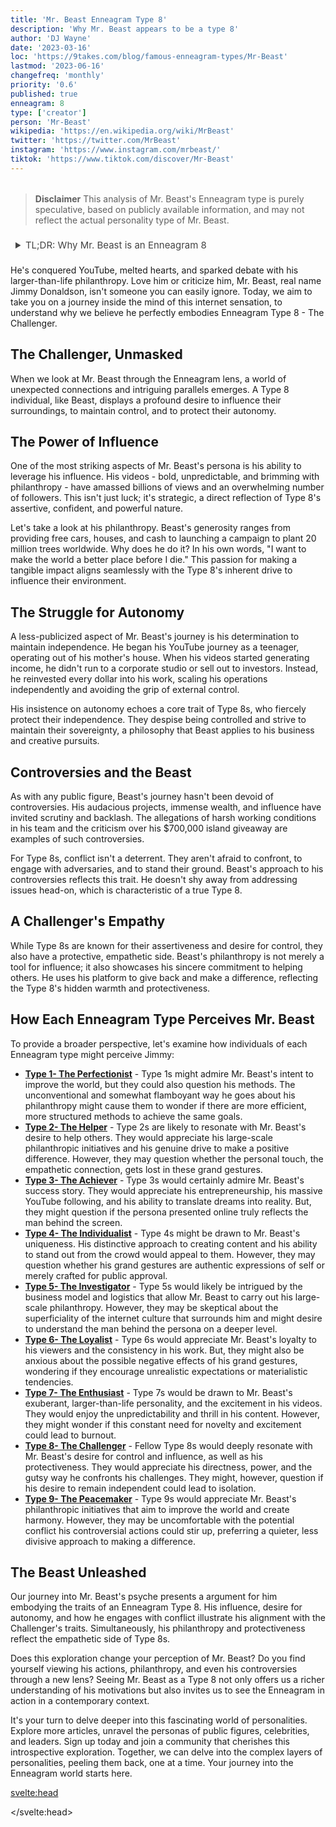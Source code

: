 ```yaml
---
title: 'Mr. Beast Enneagram Type 8'
description: 'Why Mr. Beast appears to be a type 8'
author: 'DJ Wayne'
date: '2023-03-16'
loc: 'https://9takes.com/blog/famous-enneagram-types/Mr-Beast'
lastmod: '2023-06-16'
changefreq: 'monthly'
priority: '0.6'
published: true
enneagram: 8
type: ['creator']
person: 'Mr-Beast'
wikipedia: 'https://en.wikipedia.org/wiki/MrBeast'
twitter: 'https://twitter.com/MrBeast'
instagram: 'https://www.instagram.com/mrbeast/'
tiktok: 'https://www.tiktok.com/discover/Mr-Beast'
---
```


<script>
	import  PopCard  from "../../../lib/components/atoms/PopCard.svelte";
</script>
<div
	style="display: flex;
    justify-content: center;
    margin: 1rem 0;
	"
>
	<PopCard
		image={`/types/8s/${'Mr-Beast'}.webp`}
		showIcon={false}
		displayText="Mr. Beast"
		subtext=""
	/>
</div>

> **Disclaimer** This analysis of Mr. Beast's Enneagram type is purely speculative, based on publicly available information, and may not reflect the actual personality type of Mr. Beast.

<details>
<summary class="accordion">TL;DR: Why Mr. Beast is an Enneagram 8</summary>
<div class="panel">
<ul>
<li><b>Influence and Impact</b>: Mr. Beast's philanthropic exploits and his uncanny ability to sway the digital world underline his Enneagram Type 8 persona. His quest for making a tangible difference mirrors Type 8's inherent drive to influence their environment, a testament to his powerful presence online.
</li>
<li><b>Inner World and Autonomy</b>: Beneath the YouTube persona, Mr. Beast is a staunch defender of his independence. His strategic decision to retain autonomy over his work, resisting the pull of external control, aligns with the Type 8's intense desire to protect their sovereignty.
</li>
<li><b>Controversies and Empathy</b>: Mr. Beast's journey is not without controversies, from allegations about his team's working conditions to the debates around his grand giveaways. Yet, these challenges echo the Type 8's core fear - the fear of being harmed or controlled by others. Understanding this can spark empathy towards the Challenger navigating the public eye.</li>
<li><b>Core Motivation</b>: Mr. Beast's actions, grand or subtle, can be traced back to his core motivation as a Type 8 – the desire to protect themselves and their independence. Whether it's his philanthropy, his response to controversies, or his insistence on autonomy, everything feeds into this fundamental desire, revealing a multi-dimensional picture of Mr. Beast as a true Enneagram Type 8.
</li>
</ul>
  </div>
</details>

<p class="firstLetter">He's conquered YouTube, melted hearts, and sparked debate with his larger-than-life philanthropy. Love him or criticize him, Mr. Beast, real name Jimmy Donaldson, isn't someone you can easily ignore. Today, we aim to take you on a journey inside the mind of this internet sensation, to understand why we believe he perfectly embodies Enneagram Type 8 - The Challenger.</p>

## The Challenger, Unmasked

When we look at Mr. Beast through the Enneagram lens, a world of unexpected connections and intriguing parallels emerges. A Type 8 individual, like Beast, displays a profound desire to influence their surroundings, to maintain control, and to protect their autonomy.

## The Power of Influence

One of the most striking aspects of Mr. Beast's persona is his ability to leverage his influence. His videos - bold, unpredictable, and brimming with philanthropy - have amassed billions of views and an overwhelming number of followers. This isn't just luck; it's strategic, a direct reflection of Type 8's assertive, confident, and powerful nature.

Let's take a look at his philanthropy. Beast's generosity ranges from providing free cars, houses, and cash to launching a campaign to plant 20 million trees worldwide. Why does he do it? In his own words, "I want to make the world a better place before I die." This passion for making a tangible impact aligns seamlessly with the Type 8's inherent drive to influence their environment.

<!-- ## Mr Beast's Room
<iframe width="560" height="315" src="https://www.youtube.com/embed/dSAJPNCZLp8?start=440" title="YouTube video player" frameborder="0" allow="accelerometer; autoplay; clipboard-write; encrypted-media; gyroscope; picture-in-picture; web-share" allowfullscreen></iframe> -->

## The Struggle for Autonomy

A less-publicized aspect of Mr. Beast's journey is his determination to maintain independence. He began his YouTube journey as a teenager, operating out of his mother's house. When his videos started generating income, he didn't run to a corporate studio or sell out to investors. Instead, he reinvested every dollar into his work, scaling his operations independently and avoiding the grip of external control.

His insistence on autonomy echoes a core trait of Type 8s, who fiercely protect their independence. They despise being controlled and strive to maintain their sovereignty, a philosophy that Beast applies to his business and creative pursuits.

## Controversies and the Beast

As with any public figure, Beast's journey hasn't been devoid of controversies. His audacious projects, immense wealth, and influence have invited scrutiny and backlash. The allegations of harsh working conditions in his team and the criticism over his $700,000 island giveaway are examples of such controversies.

For Type 8s, conflict isn't a deterrent. They aren't afraid to confront, to engage with adversaries, and to stand their ground. Beast's approach to his controversies reflects this trait. He doesn't shy away from addressing issues head-on, which is characteristic of a true Type 8.

## A Challenger's Empathy

While Type 8s are known for their assertiveness and desire for control, they also have a protective, empathetic side. Beast's philanthropy is not merely a tool for influence; it also showcases his sincere commitment to helping others. He uses his platform to give back and make a difference, reflecting the Type 8's hidden warmth and protectiveness.

## How Each Enneagram Type Perceives Mr. Beast

To provide a broader perspective, let's examine how individuals of each Enneagram type might perceive Jimmy:

- **[Type 1- The Perfectionist](/blog/enneagram/enneagram-type-1)** - Type 1s might admire Mr. Beast's intent to improve the world, but they could also question his methods. The unconventional and somewhat flamboyant way he goes about his philanthropy might cause them to wonder if there are more efficient, more structured methods to achieve the same goals.
- **[Type 2- The Helper](/blog/enneagram/enneagram-type-2)** - Type 2s are likely to resonate with Mr. Beast's desire to help others. They would appreciate his large-scale philanthropic initiatives and his genuine drive to make a positive difference. However, they may question whether the personal touch, the empathetic connection, gets lost in these grand gestures.
- **[Type 3- The Achiever](/blog/enneagram/enneagram-type-3)** - Type 3s would certainly admire Mr. Beast's success story. They would appreciate his entrepreneurship, his massive YouTube following, and his ability to translate dreams into reality. But, they might question if the persona presented online truly reflects the man behind the screen.
- **[Type 4- The Individualist](/blog/enneagram/enneagram-type-4)** - Type 4s might be drawn to Mr. Beast's uniqueness. His distinctive approach to creating content and his ability to stand out from the crowd would appeal to them. However, they may question whether his grand gestures are authentic expressions of self or merely crafted for public approval.
- **[Type 5- The Investigator](/blog/enneagram/enneagram-type-5)** - Type 5s would likely be intrigued by the business model and logistics that allow Mr. Beast to carry out his large-scale philanthropy. However, they may be skeptical about the superficiality of the internet culture that surrounds him and might desire to understand the man behind the persona on a deeper level.
- **[Type 6- The Loyalist](/blog/enneagram/enneagram-type-6)** - Type 6s would appreciate Mr. Beast's loyalty to his viewers and the consistency in his work. But, they might also be anxious about the possible negative effects of his grand gestures, wondering if they encourage unrealistic expectations or materialistic tendencies.
- **[Type 7- The Enthusiast](/blog/enneagram/enneagram-type-7)** - Type 7s would be drawn to Mr. Beast's exuberant, larger-than-life personality, and the excitement in his videos. They would enjoy the unpredictability and thrill in his content. However, they might wonder if this constant need for novelty and excitement could lead to burnout.
- **[Type 8- The Challenger](/blog/enneagram/enneagram-type-8)** - Fellow Type 8s would deeply resonate with Mr. Beast's desire for control and influence, as well as his protectiveness. They would appreciate his directness, power, and the gutsy way he confronts his challenges. They might, however, question if his desire to remain independent could lead to isolation.
- **[Type 9- The Peacemaker](/blog/enneagram/enneagram-type-9)** - Type 9s would appreciate Mr. Beast's philanthropic initiatives that aim to improve the world and create harmony. However, they may be uncomfortable with the potential conflict his controversial actions could stir up, preferring a quieter, less divisive approach to making a difference.

## The Beast Unleashed

Our journey into Mr. Beast's psyche presents a argument for him embodying the traits of an Enneagram Type 8. His influence, desire for autonomy, and how he engages with conflict illustrate his alignment with the Challenger's traits. Simultaneously, his philanthropy and protectiveness reflect the empathetic side of Type 8s.

Does this exploration change your perception of Mr. Beast? Do you find yourself viewing his actions, philanthropy, and even his controversies through a new lens? Seeing Mr. Beast as a Type 8 not only offers us a richer understanding of his motivations but also invites us to see the Enneagram in action in a contemporary context.

It's your turn to delve deeper into this fascinating world of personalities. Explore more articles, unravel the personas of public figures, celebrities, and leaders. Sign up today and join a community that cherishes this introspective exploration. Together, we can delve into the complex layers of personalities, peeling them back, one at a time. Your journey into the Enneagram world starts here.

<svelte:head>

<script type="application/ld+json">
{
  "@context": "http://schema.org",
  "@graph": [
    {
      "@type": "Article",
      "articleBody": "This article provides a deep dive into the personality traits of Mr. Beast, proposing him as a representation of Enneagram Type 8. Known for his assertiveness, control, and desire to influence, Mr. Beast embodies many characteristics of Type 8 personalities. The article delves into various facets of Mr. Beast's life and career that demonstrate his Type 8 traits, including his ambitious charity work, audacious YouTube stunts, and determination in the face of adversity.",
      "author": {
        "@type": "Person",
        "name": "DJ Wayne",
"sameAs": [
      {
        "@id": "https://www.instagram.com/djwayne3/"
      },
          {
            "@id": "https://www.linkedin.com/in/davidtwayne/"
          },
      {
        "@id": "https://twitter.com/djwayne3"
      }
     ]
      },
      "dateModified": {
        "@type": "Date",
        "@value": "2023-06-21"
      },
      "datePublished": {
        "@type": "Date",
        "@value": "2023-06-21"
      },
      "description": "This blog post examines the reasons why Mr. Beast might be an Enneagram Type 8. It focuses on his personality traits, motivations, his inner world, controversies he's faced, and how these elements might be related to the core attributes of a Type 8.",
      "headline": "Inside The Mind of Mr. Beast: An Enneagram Type 8's Quest for Influence",
      "image": {
        "@type": "ImageObject",
        "height": 800,
        "url": {
          "@id": "https://9takes.com/types/8s/Mr_Beast.webp"
        },
        "width": 1200
      },
      "mainEntityOfPage": {
        "@id": "https://9takes.com/blog/famous-enneagram-types/Mr-Beast",
        "@type": "WebPage"
      },
      "mentions": {
        "@type": "Person",
        "name": "Mr Beast",
        "sameAs": [
          {
            "@id": "https://en.wikipedia.org/wiki/MrBeast"
          },
          {
            "@id": "https://twitter.com/MrBeast"
          },
          {
            "@id": "https://www.instagram.com/mrbeast/"
          },
          {
            "@id": "https://www.tiktok.com/discover/Mr-Beast"
          }
        ]
      },
      "publisher": {
        "@type": "Organization",
"sameAs": [
      {
        "@id": "https://www.instagram.com/9takesdotcom/"
      },
      {
        "@id": "https://twitter.com/9takesdotcom"
      }
     ],
        "logo": {
          "@type": "ImageObject",
          "url": {
            "@id": "https://9takes.com/brand/darkRubix.png"
          }
        },
        "name": "9takes"
      }
    },
    {
      "@type": "FAQPage",
      "mainEntity": [
        {
          "@type": "Question",
          "acceptedAnswer": {
            "@type": "Answer",
            "text": "Mr. Beast displays many characteristics associated with Enneagram Type 8 personalities. This includes his assertiveness, desire for control, and a strong will to influence others. These traits stem from his core motivation to protect himself and remain independent, which is typical of Type 8 individuals."
          },
          "name": "Why is Mr. Beast considered an Enneagram Type 8?"
        },
        {
          "@type": "Question",
          "acceptedAnswer": {
            "@type": "Answer",
            "text": "Mr. Beast's charitable initiatives, his audacious YouTube content which often involves asserting control over situations, and his willingness to confront challenges head-on are indicative of his Type 8 personality. His ability to maintain his independence despite his high-profile status reflects the resilience and personal power of Type 8 individuals."
          },
          "name": "What are some examples of Mr. Beast's Type 8 characteristics?"
        },
        {
          "@type": "Question",
          "acceptedAnswer": {
            "@type": "Answer",
            "text": "Mr. Beast, real name Jimmy Donaldson, is known for his assertive, bold, and ambitious personality. He is driven, energetic, and highly determined, often pushing boundaries with his audacious challenges and generous philanthropic projects. Mr. Beast is confident and often takes control of situations, displaying a strength of character and a protective demeanor towards those in need."
          },
          "name": "What is Mr. Beast's personality?"
        },
        {
          "@type": "Question",
          "acceptedAnswer": {
            "@type": "Answer",
            "text": "Based on an analysis of his personality traits, behaviors, and motivations, Mr. Beast appears to align with the Enneagram Type 8, also known as the Challenger. This type is characterized by a desire to influence their environment, maintain control, and protect themselves from vulnerability. They are often self-confident, strong, and assertive, all traits that can be seen in Mr. Beast's public persona and actions."
          },
          "name": "What is Mr. Beast's Enneagram type?"
        }
      ]
    }
  ]
}
</script>

</svelte:head>

<style lang="scss">
  .accordion {
    color: #444;
    cursor: pointer;
    padding: 0.5rem;
    border: none;
    text-align: left;
    outline: none;
    font-size: 15px;
    transition: 0.4s;
  }

  .accordion:hover {
    background-color: var(--color-theme-purple-v);
    color: var(--color-theme-purple);
  }

  /*.panel:hover {

    background-color: #ccc;

}*/

  .panel {
    padding: 18px;
    /*display: none;*/
    background-color: white;
    overflow: hidden;

  }
</style>
